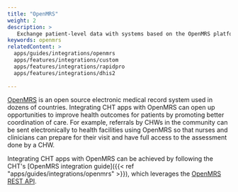 ```yaml
---
title: "OpenMRS"
weight: 2
description: >
   Exchange patient-level data with systems based on the OpenMRS platform
keywords: openmrs
relatedContent: >
  apps/guides/integrations/openmrs
  apps/features/integrations/custom
  apps/features/integrations/rapidpro
  apps/features/integrations/dhis2
  
---
```


[OpenMRS](https://openmrs.org) is an open source electronic medical record system used in dozens of countries. Integrating CHT apps with OpenMRS can open up opportunities to improve health outcomes for patients by promoting better coordination of care. For example, referrals by CHWs in the community can be sent electronically to health facilities using OpenMRS so that nurses and clinicians can prepare for their visit and have full access to the assessment done by a CHW.

Integrating CHT apps with OpenMRS can be achieved by following the CHT's [OpenMRS integration guide]({{< ref "apps/guides/integrations/openmrs" >}}), which leverages the [OpenMRS REST API](https://rest.openmrs.org).
